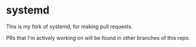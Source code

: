 # systemd

This is my fork of systemd, for making pull requests.

PRs that I'm actively working on will be found in other branches of this repo.
